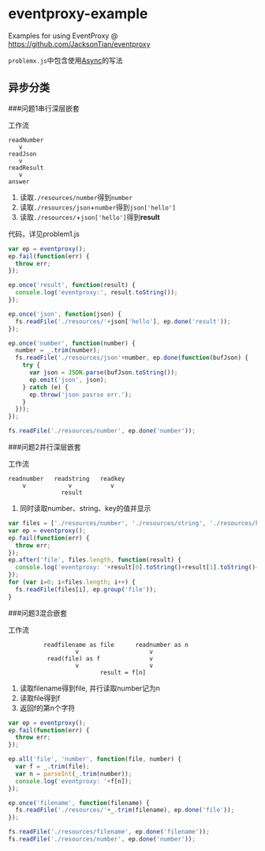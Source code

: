 # eventproxy-example
Examples for using EventProxy @ https://github.com/JacksonTian/eventproxy

`problemx.js`中包含使用[Async](https://github.com/caolan/async)的写法

## 异步分类

###问题1串行深层嵌套

工作流

```
readNumber
   v
readJson
   v
readResult
   v
answer
```

1. 读取`./resources/number`得到`number`
2. 读取`./resources/json`+`number`得到`json['hello']`
3. 读取`./resources/`+`json['hello']`得到**result**

代码，详见problem1.js

```js
var ep = eventproxy();
ep.fail(function(err) {
  throw err;
});

ep.once('result', function(result) {
  console.log('eventproxy:', result.toString());
});

ep.once('json', function(json) {
  fs.readFile('./resources/'+json['hello'], ep.done('result'));
});

ep.once('number', function(number) {
  number = _.trim(number);
  fs.readFile('./resources/json'+number, ep.done(function(bufJson) {
    try {
      var json = JSON.parse(bufJson.toString());
      ep.emit('json', json);
    } catch (e) {
      ep.throw('json pasrse err.');
    }
  }));
});

fs.readFile('./resources/number', ep.done('number'));
```

###问题2并行深层嵌套

工作流

```
readnumber   readstring   readkey
    v            v           v
               result
```

1. 同时读取number、string、key的值并显示

```js
var files = ['./resources/number', './resources/string', './resources/key'];
var ep = eventproxy();
ep.fail(function(err) {
  throw err;
});
ep.after('file', files.length, function(result) {
  console.log('eventproxy: '+result[0].toString()+result[1].toString()+result[2].toString());
});
for (var i=0; i<files.length; i++) {
  fs.readFile(files[i], ep.group('file'));
}
```

###问题3混合嵌套

工作流

```
          readfilename as file      readnumber as n
                   v                    v
           read(file) as f              v
                   v                    v
                          result = f[n]
```

1. 读取filename得到file, 并行读取number记为n
2. 读取file得到f
3. 返回f的第n个字符

```js
var ep = eventproxy();
ep.fail(function(err) {
  throw err;
});

ep.all('file', 'number', function(file, number) {
  var f = _.trim(file);
  var n = parseInt(_.trim(number));
  console.log('eventproxy: '+f[n]);
});

ep.once('filename', function(filename) {
  fs.readFile('./resources/'+_.trim(filename), ep.done('file'));
});

fs.readFile('./resources/filename', ep.done('filename'));
fs.readFile('./resources/number', ep.done('number'));
```
